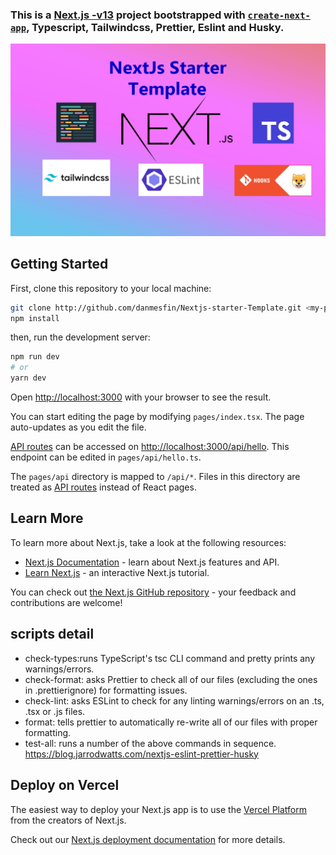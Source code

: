 ### This is a [Next.js -v13](https://nextjs.org/) project bootstrapped with [`create-next-app`](https://github.com/vercel/next.js/tree/canary/packages/create-next-app), Typescript, Tailwindcss, Prettier, Eslint and Husky.

![banner](/public/banner.jpg?raw=true)

## Getting Started

First, clone this repository to your local machine:

```bash
git clone http://github.com/danmesfin/Nextjs-starter-Template.git <my-project-name>
npm install
```

then, run the development server:

```bash
npm run dev
# or
yarn dev
```

Open [http://localhost:3000](http://localhost:3000) with your browser to see the result.

You can start editing the page by modifying `pages/index.tsx`. The page auto-updates as you edit the file.

[API routes](https://nextjs.org/docs/api-routes/introduction) can be accessed on [http://localhost:3000/api/hello](http://localhost:3000/api/hello). This endpoint can be edited in `pages/api/hello.ts`.

The `pages/api` directory is mapped to `/api/*`. Files in this directory are treated as [API routes](https://nextjs.org/docs/api-routes/introduction) instead of React pages.

## Learn More

To learn more about Next.js, take a look at the following resources:

- [Next.js Documentation](https://nextjs.org/docs) - learn about Next.js features and API.
- [Learn Next.js](https://nextjs.org/learn) - an interactive Next.js tutorial.

You can check out [the Next.js GitHub repository](https://github.com/vercel/next.js/) - your feedback and contributions are welcome!

## scripts detail

- check-types:runs TypeScript's tsc CLI command and pretty prints any warnings/errors.
- check-format: asks Prettier to check all of our files (excluding the ones in .prettierignore) for formatting issues.
- check-lint: asks ESLint to check for any linting warnings/errors on an .ts, .tsx or .js files.
- format: tells prettier to automatically re-write all of our files with proper formatting.
- test-all: runs a number of the above commands in sequence. https://blog.jarrodwatts.com/nextjs-eslint-prettier-husky

## Deploy on Vercel

The easiest way to deploy your Next.js app is to use the [Vercel Platform](https://vercel.com/new?utm_medium=default-template&filter=next.js&utm_source=create-next-app&utm_campaign=create-next-app-readme) from the creators of Next.js.

Check out our [Next.js deployment documentation](https://nextjs.org/docs/deployment) for more details.
